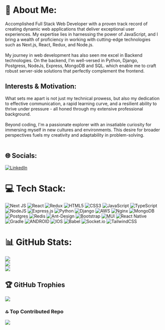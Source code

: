 
# 💫 About Me:
Accomplished Full Stack Web Developer with a proven track record of creating dynamic web applications that deliver exceptional user experiences. My expertise lies in harnessing the power of JavaScript, and I bring a wealth of proficiency in working with cutting-edge technologies such as Next.js, React, Redux, and Node.js. <br><br>My journey in web development has also seen me excel in Backend technologies. On the backend, I'm well-versed in Python, Django, Postgress, NodeJs, Express, MongoDB and SQL. which enable me to craft robust server-side solutions that perfectly complement the frontend.

## Interests & Motivation:
What sets me apart is not just my technical prowess, but also my dedication to effective communication, a rapid learning curve, and a resilient ability to thrive under pressure - all honed through my extensive professional background.<br><br>Beyond coding, I'm a passionate explorer with an insatiable curiosity for immersing myself in new cultures and environments. This desire for broader perspectives fuels my creativity and adaptability in problem-solving.<br><br>

## 🌐 Socials:
[![LinkedIn](https://img.shields.io/badge/LinkedIn-%230077B5.svg?logo=linkedin&logoColor=white)](https://linkedin.com/in/arunkr741) 

# 💻 Tech Stack:
![Next JS](https://img.shields.io/badge/Next-black?style=plastic&logo=next.js&logoColor=white) ![React](https://img.shields.io/badge/react-%2320232a.svg?style=plastic&logo=react&logoColor=%2361DAFB) ![Redux](https://img.shields.io/badge/redux-%23593d88.svg?style=plastic&logo=redux&logoColor=white) ![HTML5](https://img.shields.io/badge/html5-%23E34F26.svg?style=plastic&logo=html5&logoColor=white) ![CSS3](https://img.shields.io/badge/css3-%231572B6.svg?style=plastic&logo=css3&logoColor=white) ![JavaScript](https://img.shields.io/badge/javascript-%23323330.svg?style=plastic&logo=javascript&logoColor=%23F7DF1E) ![TypeScript](https://img.shields.io/badge/typescript-%23007ACC.svg?style=plastic&logo=typescript&logoColor=white) ![NodeJS](https://img.shields.io/badge/node.js-6DA55F?style=plastic&logo=node.js&logoColor=white) ![Express.js](https://img.shields.io/badge/express.js-%23404d59.svg?style=plastic&logo=express&logoColor=%2361DAFB) ![Python](https://img.shields.io/badge/python-3670A0?style=plastic&logo=python&logoColor=ffdd54)  ![Django](https://img.shields.io/badge/django-%23092E20.svg?style=plastic&logo=django&logoColor=white) ![AWS](https://img.shields.io/badge/AWS-%23FF9900.svg?style=plastic&logo=amazon-aws&logoColor=white) ![Nginx](https://img.shields.io/badge/nginx-%23009639.svg?style=plastic&logo=nginx&logoColor=white) ![MongoDB](https://img.shields.io/badge/MongoDB-%234ea94b.svg?style=plastic&logo=mongodb&logoColor=white) ![Postgres](https://img.shields.io/badge/postgres-%23316192.svg?style=plastic&logo=postgresql&logoColor=white) ![Redis](https://img.shields.io/badge/redis-%23DD0031.svg?style=plastic&logo=redis&logoColor=white)  ![Ant-Design](https://img.shields.io/badge/-AntDesign-%230170FE?style=plastic&logo=ant-design&logoColor=white) ![Bootstrap](https://img.shields.io/badge/bootstrap-%23563D7C.svg?style=plastic&logo=bootstrap&logoColor=white) ![MUI](https://img.shields.io/badge/MUI-%230081CB.svg?style=plastic&logo=material-ui&logoColor=white) ![React Native](https://img.shields.io/badge/react_native-%2320232a.svg?style=plastic&logo=react&logoColor=%2361DAFB) ![Gradle](https://img.shields.io/badge/Gradle-02303A.svg?style=plastic&logo=Gradle&logoColor=white) ![ANDROID](https://img.shields.io/badge/android-%2320232a.svg?style=plastic&logo=android&logoColor=%a4c639) ![IOS](https://img.shields.io/badge/IOS-%2320232a.svg?style=plastic&logo=apple&logoColor=white) ![Babel](https://img.shields.io/badge/Babel-F9DC3e?style=plastic&logo=babel&logoColor=black)  ![Socket.io](https://img.shields.io/badge/Socket.io-black?style=plastic&logo=socket.io&badgeColor=010101) ![TailwindCSS](https://img.shields.io/badge/tailwindcss-%2338B2AC.svg?style=plastic&logo=tailwind-css&logoColor=white) 
# 📊 GitHub Stats:
![](https://github-readme-stats.vercel.app/api?username=arunkr741&theme=dark&hide_border=false&include_all_commits=true&count_private=true)<br/>
![](https://github-readme-streak-stats.herokuapp.com/?user=arunkr741&theme=dark&hide_border=false)<br/>
![](https://github-readme-stats.vercel.app/api/top-langs/?username=arunkr741&theme=dark&hide_border=false&include_all_commits=true&count_private=true&layout=compact)

## 🏆 GitHub Trophies
![](https://github-profile-trophy.vercel.app/?username=arunkr741&theme=chalk&no-frame=false&no-bg=true&margin-w=4)

### 🔝 Top Contributed Repo
![](https://github-contributor-stats.vercel.app/api?username=arunkr741&limit=5&theme=dark&combine_all_yearly_contributions=true)

